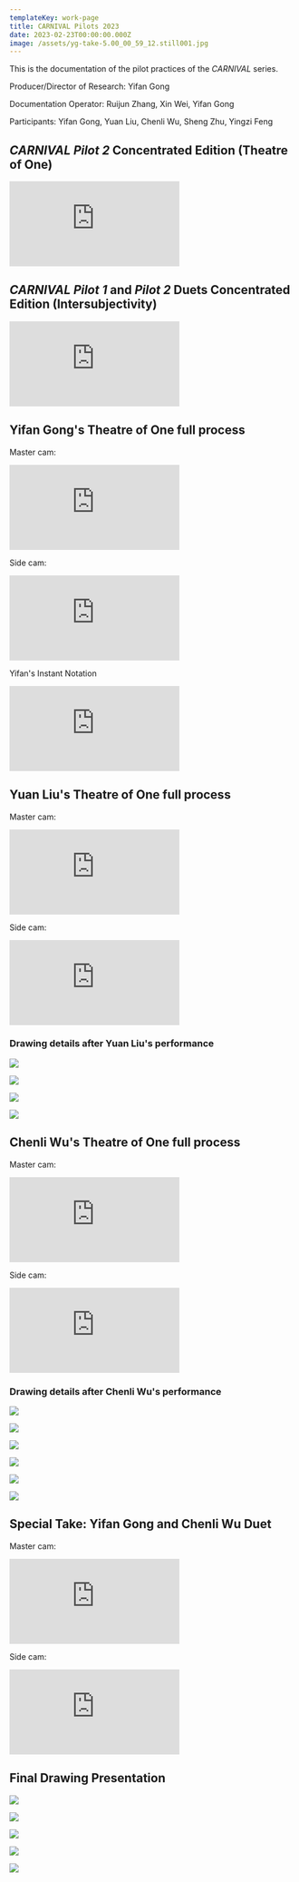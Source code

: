 ```yaml
---
templateKey: work-page
title: CARNIVAL Pilots 2023
date: 2023-02-23T00:00:00.000Z
image: /assets/yg-take-5.00_00_59_12.still001.jpg
---
```

T﻿his is the documentation of the pilot practices of the *CARNIVAL* series. 

Producer/Director of Research:
Yifan Gong

Documentation Operator:
Ruijun Zhang, Xin Wei, Yifan Gong

Participants: Yifan Gong, Yuan Liu, Chenli Wu, Sheng Zhu, Yingzi Feng

<div class="lines-1"></div>

## *CARNIVAL Pilot 2* Concentrated Edition (Theatre of One)

<div class="video-container"><iframe src="https://www.youtube.com/embed/WIlGI2GUHz8" class="video" frameborder="0" allow="accelerometer; autoplay; encrypted-media; gyroscope; picture-in-picture" allowfullscreen></iframe></div>

<div class="lines-1"></div>

## *CARNIVAL Pilot 1* and *Pilot 2* Duets Concentrated Edition (Intersubjectivity)

<div class="video-container"><iframe src="https://www.youtube.com/embed/cutHCahNoU0" class="video" frameborder="0" allow="accelerometer; autoplay; encrypted-media; gyroscope; picture-in-picture" allowfullscreen></iframe></div>

<div class="lines-1"></div>

## Yifan Gong's Theatre of One full process

Master cam:

<div class="video-container"><iframe src="https://www.youtube.com/embed/8KdXT2xBujA" class="video" frameborder="0" allow="accelerometer; autoplay; encrypted-media; gyroscope; picture-in-picture" allowfullscreen></iframe></div>

Side cam:

<div class="video-container"><iframe src="https://www.youtube.com/embed/DvB1hJiCJxw" class="video" frameborder="0" allow="accelerometer; autoplay; encrypted-media; gyroscope; picture-in-picture" allowfullscreen></iframe></div>

Yifan's Instant Notation

<div class="video-container"><iframe src="https://www.youtube.com/embed/Y0Mzp4qePbQ" class="video" frameborder="0" allow="accelerometer; autoplay; encrypted-media; gyroscope; picture-in-picture" allowfullscreen></iframe></div>

## Yuan Liu's Theatre of One full process

Master cam:

<div class="video-container"><iframe src="https://www.youtube.com/embed/ovinyGm8AnA" class="video" frameborder="0" allow="accelerometer; autoplay; encrypted-media; gyroscope; picture-in-picture" allowfullscreen></iframe></div>

Side cam:

<div class="video-container"><iframe src="https://www.youtube.com/embed/cPkQrw98u8E" class="video" frameborder="0" allow="accelerometer; autoplay; encrypted-media; gyroscope; picture-in-picture" allowfullscreen></iframe></div>

### D﻿rawing details after Yuan Liu's performance

![](/assets/正面.jpg)

![](/assets/细节.jpg)

![](/assets/左侧细节-2-.jpg)

![](/assets/右侧细节.jpg)

## Chenli Wu's Theatre of One full process

Master cam:

<div class="video-container"><iframe src="https://www.youtube.com/embed/luuC9ZGrp3Y" class="video" frameborder="0" allow="accelerometer; autoplay; encrypted-media; gyroscope; picture-in-picture" allowfullscreen></iframe></div>

Side cam: 

<div class="video-container"><iframe src="https://www.youtube.com/embed/qgmhkfas5jc" class="video" frameborder="0" allow="accelerometer; autoplay; encrypted-media; gyroscope; picture-in-picture" allowfullscreen></iframe></div>

### D﻿rawing details after Chenli Wu's performance

![](/assets/左侧细节.jpg)

![](/assets/中部.jpg)

![](/assets/cw右侧细节.jpg)

![](/assets/细节1.jpg)

![](/assets/细节2.jpg)

![](/assets/细节3.jpg)

## Special Take: Yifan Gong and Chenli Wu Duet

M﻿aster cam:

<div class="video-container"><iframe src="https://www.youtube.com/embed/_JMpMimE5-w" class="video" frameborder="0" allow="accelerometer; autoplay; encrypted-media; gyroscope; picture-in-picture" allowfullscreen></iframe></div>

S﻿ide cam:

<div class="video-container"><iframe src="https://www.youtube.com/embed/FaTRp8l0xQE" class="video" frameborder="0" allow="accelerometer; autoplay; encrypted-media; gyroscope; picture-in-picture" allowfullscreen></iframe></div>

## F﻿inal Drawing Presentation

![](/assets/f全图.jpg)

![](/assets/f左边细节.jpg)

![](/assets/f右侧细节2.jpg)

![](/assets/f中部细节.jpg)

![](/assets/f中部细节2.jpg)